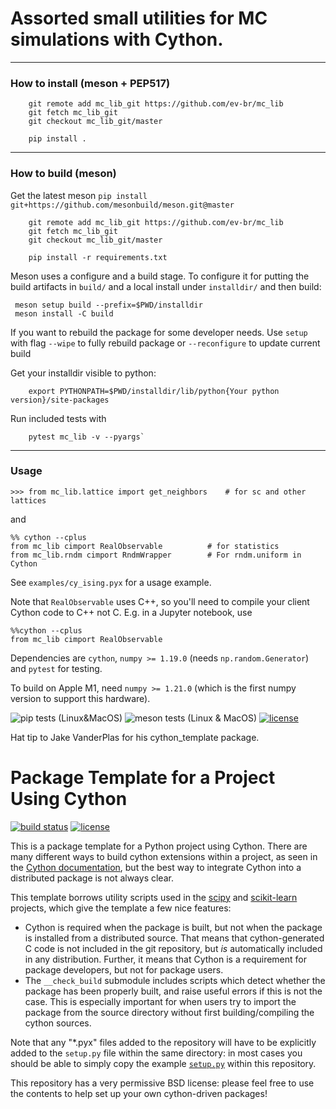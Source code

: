 # Assorted small utilities for MC simulations with Cython.

----------

### How to install (meson + PEP517)

```
    git remote add mc_lib_git https://github.com/ev-br/mc_lib
    git fetch mc_lib_git
    git checkout mc_lib_git/master
```
```
    pip install .
```

----------
### How to build (meson)
Get the latest meson
```pip install git+https://github.com/mesonbuild/meson.git@master```
```
    git remote add mc_lib_git https://github.com/ev-br/mc_lib
    git fetch mc_lib_git
    git checkout mc_lib_git/master
```
```
    pip install -r requirements.txt
```
   
Meson uses a configure and a build stage.
   To configure it for putting the build artifacts in `build/` 
   and a local install under `installdir/` and then build:
   ```
    meson setup build --prefix=$PWD/installdir
    meson install -C build
   ``` 
   If you want to rebuild the package for some developer needs.
   Use `setup` with flag `--wipe` to fully rebuild package or
   `--reconfigure` to update current build
   
Get your installdir visible to python:   
```
    export PYTHONPATH=$PWD/installdir/lib/python{Your python version}/site-packages
```
Run included tests with
```
    pytest mc_lib -v --pyargs`
```
----
  
### Usage 

```
>>> from mc_lib.lattice import get_neighbors    # for sc and other lattices
```

and

```
%% cython --cplus
from mc_lib cimport RealObservable          # for statistics
from mc_lib.rndm cimport RndmWrapper        # For rndm.uniform in Cython
```

See `examples/cy_ising.pyx` for a usage example.


Note that `RealObservable` uses C++, so you'll need to compile your
client Cython code to C++ not C. E.g. in a Jupyter notebook, use
```
%%cython --cplus
from mc_lib cimport RealObservable
```

Dependencies are `cython`, `numpy >= 1.19.0` (needs `np.random.Generator`)
and `pytest` for testing.

To build on Apple M1, need `numpy >= 1.21.0` (which is the first numpy version
to support this hardware).

![pip tests (Linux&MacOS)](https://github.com/ev-br/mc_lib/actions/workflows/pip_ubuntu_macos.yml/badge.svg)
![meson tests (Linux & MacOS) ](https://github.com/ev-br/mc_lib/actions/workflows/dev_ubuntu_macos.yml/badge.svg)
[![license](http://img.shields.io/badge/license-BSD-blue.svg?style=flat)](https://github.com/ev-br/mc_lib/blob/master/LICENSE)

Hat tip to Jake VanderPlas for his cython_template package. 


# Package Template for a Project Using Cython

[![build status](http://img.shields.io/travis/jakevdp/cython_template/master.svg?style=flat)](https://travis-ci.org/jakevdp/cython_template)
[![license](http://img.shields.io/badge/license-BSD-blue.svg?style=flat)](https://github.com/jakevdp/cython_template/blob/master/LICENSE)

This is a package template for a Python project using Cython. There are many
different ways to build cython extensions within a project, as seen in the
[Cython documentation](http://docs.cython.org/src/quickstart/build.html), but
the best way to integrate Cython into a distributed package is not always clear.

This template borrows utility scripts used in the [scipy](http://scipy.org)
and [scikit-learn](http://scikit-learn.org) projects, which give the template
a few nice features:

- Cython is required when the package is built, but not when the package is
  installed from a distributed source. That means that cython-generated C
  code is not included in the git repository, but *is* automatically included
  in any distribution. Further, it means that Cython is a requirement for
  package developers, but not for package users.
- The ``__check_build`` submodule includes scripts which detect whether the
  package has been properly built, and raise useful errors if this is not the
  case. This is especially important for when users try to import the package
  from the source directory without first building/compiling the cython
  sources.

Note that any "*.pyx" files added to the repository will have to be explicitly
added to the ``setup.py`` file within the same directory: in most cases you
should be able to simply copy the example [``setup.py``](https://github.com/jakevdp/cython_template/blob/master/cython_template/setup.py) within this repository.

This repository has a very permissive BSD license: please feel free to
use the contents to help set up your own cython-driven packages!

